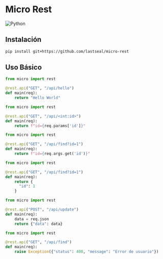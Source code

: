 # Micro Rest
![Python](https://img.shields.io/badge/python-3670A0?style=for-the-badge&logo=python&logoColor=ffdd54)

## Instalación

```bash
pip install git+https://github.com/lastseal/micro-rest
```

## Uso Básico

```python
from micro import rest

@rest.api("GET", "/api/hello")
def main(req):
    return "Hello World"
```

```python
from micro import rest

@rest.api("GET", "/api/<int:id>")
def main(req):
    return f"id={req.params['id']}"
```

```python
from micro import rest

@rest.api("GET", "/api/find?id=1")
def main(req):
    return f"id={req.args.get('id')}"
```

```python
from micro import rest

@rest.api("GET", "/api/find?id=1")
def main(req):
    return {
      "id": 1
    }
```

```python
from micro import rest

@rest.api("POST", "/api/update")
def main(req):
    data = req.json
    return {"data": data}
```

```python
from micro import rest

@rest.api("GET", "/api/find")
def main(req):
    raise Exception({"status": 400, "message": "Error de usuario"})
```


